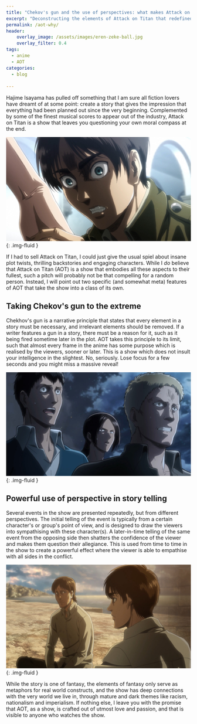 ```yaml
---
title: "Chekov's gun and the use of perspectives: what makes Attack on Titan special"
excerpt: "Deconstructing the elements of Attack on Titan that redefined anime..."
permalink: /aot-why/
header:
    overlay_image: /assets/images/eren-zeke-ball.jpg
    overlay_filter: 0.4
tags:
  - anime
  - AOT
categories:
  - blog

---
```


Hajime Isayama has pulled off something that I am sure all fiction lovers have dreamt of at some point: create a story that gives the impression that everything had been planned out since the very beginning. Complemented by some of the finest musical scores to appear out of the industry, Attack on Titan is a show that leaves you questioning your own moral compass at the end. 

![](/assets/images/eren-face.jpg){: .img-fluid }

If I had to sell Attack on Titan, I could just give the usual spiel about insane plot twists, thrilling backstories and engaging characters. While I *do* believe that Attack on Titan (AOT) is a show that embodies all these aspects to their fullest, such a pitch will probably not be that compelling for a random person. Instead, I will point out two specific (and somewhat meta) features of AOT that take the show into a class of its own.

## Taking Chekov's gun to the extreme
Chekhov's gun is a narrative principle that states that every element in a story must be necessary, and irrelevant elements should be removed. If a writer features a gun in a story, there must be a reason for it, such as it being fired sometime later in the plot. AOT takes this principle to its limit, such that almost every frame in the anime has some purpose which is realised by the viewers, sooner or later. This is a show which does not insult your intelligence in the slightest. No, seriously. Lose focus for a few seconds and you might miss a massive reveal!

![](/assets/images/reiner-bert-face.jpg){: .img-fluid }

## Powerful use of perspective in story telling
Several events in the show are presented repeatedly, but from different perspectives. The initial telling of the event is typically from a certain character's or group's point of view, and is designed to draw the viewers into sympathising with these character(s). A later-in-time telling of the same event from the opposing side then shatters the confidence of the viewer and makes them question their allegiance. This is used from time to time in the show to create a powerful effect where the viewer is able to empathise with all sides in the conflict.

![](/assets/images/owl-eren.jpg){: .img-fluid }

While the story is one of fantasy, the elements of fantasy only serve as metaphors for real world constructs, and the show has deep connections with the very world we live in, through mature and dark themes like racism, nationalism and imperialism. If nothing else, I leave you with the promise that AOT, as a show, is crafted out of utmost love and passion, and that is visible to anyone who watches the show.
